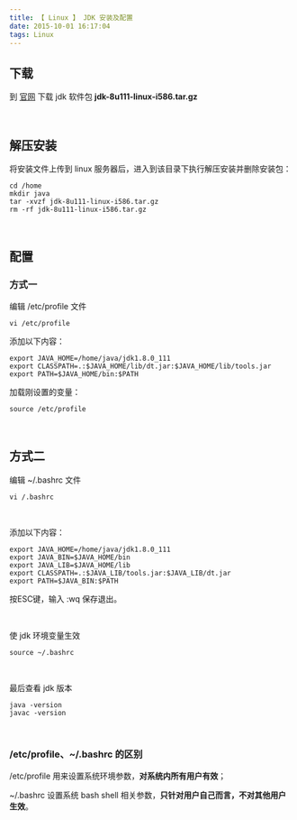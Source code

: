 ```yaml
---
title: 【 Linux 】 JDK 安装及配置
date: 2015-10-01 16:17:04
tags: Linux
---
```

## 下载
到 [官网](http://www.oracle.com/technetwork/java/javase/downloads/jdk8-downloads-2133151.html) 下载 jdk 软件包  **jdk-8u111-linux-i586.tar.gz**

<br/>

## 解压安装
将安装文件上传到 linux 服务器后，进入到该目录下执行解压安装并删除安装包：
```
cd /home
mkdir java
tar -xvzf jdk-8u111-linux-i586.tar.gz
rm -rf jdk-8u111-linux-i586.tar.gz
```

<br/>

## 配置

### 方式一
编辑 /etc/profile 文件
```
vi /etc/profile
```

添加以下内容：
```
export JAVA_HOME=/home/java/jdk1.8.0_111
export CLASSPATH=.:$JAVA_HOME/lib/dt.jar:$JAVA_HOME/lib/tools.jar
export PATH=$JAVA_HOME/bin:$PATH
```

加载刚设置的变量：
```
source /etc/profile
```

<br>

## 方式二
编辑 ~/.bashrc 文件
```
vi /.bashrc
```

<br/>

添加以下内容：
```
export JAVA_HOME=/home/java/jdk1.8.0_111
export JAVA_BIN=$JAVA_HOME/bin
export JAVA_LIB=$JAVA_HOME/lib
export CLASSPATH=.:$JAVA_LIB/tools.jar:$JAVA_LIB/dt.jar
export PATH=$JAVA_BIN:$PATH
```
按ESC键，输入 :wq 保存退出。

<br/>

使 jdk 环境变量生效
```
source ~/.bashrc
```

<br/>

最后查看 jdk 版本
```
java -version
javac -version
```

<br/>

### /etc/profile、~/.bashrc 的区别
/etc/profile 用来设置系统环境参数，**对系统内所有用户有效**；

~/.bashrc 设置系统 bash shell 相关参数，**只针对用户自己而言，不对其他用户生效**。
